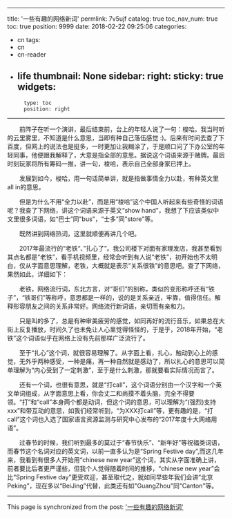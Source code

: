 
---
title: '一些有趣的网络新词'
permlink: 7v5ujf
catalog: true
toc_nav_num: true
toc: true
position: 9999
date: 2018-02-22 09:25:06
categories:
- cn
tags:
- cn
- cn-reader
- life
thumbnail: None
sidebar:
    right:
        sticky: true
widgets:
    -
        type: toc
        position: right
---


<html>
<p>　　前阵子在听一个演讲，最后结束前，台上的年轻人说了一句：梭哈。我当时听的云里雾里，不知道是什么意思，当即有种自己落伍感觉 :)。后来有时间去查了下百度，但网上的说法也是挺多，一时更加让我糊涂了，于是顺口问了下办公室的年轻同事，他便跟我解释了，大意是指全部的意思。据说这个词语来源于赌牌。最后时刻玩家将所有筹码一推，讲一句，梭哈，表示自己全部身家已押上。</p>
<p>　　发展到如今，梭哈，用一句话简单讲，就是指做事情全力以赴，有种英文里all in的意思。</p>
<p>　　但是为什么不用“全力以赴”，而是用“梭哈”这个中国人听起来有些奇怪的词语呢？我查了下网络，讲这个词语来源于英文“show hand”，我想了下应该类似中文里很多词语，如“巴士”同"bus"，“士多”同"store"等。</p>
<p>　　既然讲到网络热词，这里就顺便再讲几个吧。</p>
<p>　　2017年最流行的“老铁“、”扎心了”。我公司楼下对面有家理发店，我甚至看到其点名都是“老铁”，看手机视频里，经常会听到有人说“老铁”，初开始也不太明白，仅从字面意思理解，老铁，大概就是表示“关系很铁”的意思吧。查了下网络，果然如此，详细如下：</p>
<p>　　老铁，网络流行词，东北方言，对“哥们”的别称，类似的变形称呼还有“铁子”，“铁哥们”等称呼，意思都是一样的，说的是关系亲近，牢靠，值得信任。解释形容朋友之间的关系非常好。网络流行新词语，亲切而有亲和力。</p>
<p>　　只是叫的多了，总是有种审美疲劳的感觉，如同再好的流行音乐，如果总在大街上反复播放，时间久了也未免让人心里觉得怪怪的，于是乎，2018年开始，“老铁”这个词语似乎在网络上没有先前那样广泛流行了。</p>
<p>　　至于“扎心”这个词，就很容易理解了。从字面上看，扎心，触动到心上的感觉，无外乎两种感受，一种是痛，再一种自然就是感动了，所以扎心的意思可以简单理解为“内心受到了一定刺激”，至于是什么刺激，那就要看实际情况而言了。</p>
<p>　　还有一个词，也很有意思，就是“打call”，这个词语分别由一个汉字和一个英文单词组成，从字面意思上看，你会丈二和尚摸不着头脑，完全不得要领。“打”和“call”本身两个都是动词，但这个词的意思，可以理解为“(强烈)支持xxx”和带互动的意思，如我们经常听到，“为XXX打call”等，更有趣的是，“打call”这个词也入选了国家语言资源监测与研究中心发布的“2017年度十大网络用语”。</p>
<p>　　过春节的时候，我们听到最多的莫过于“春节快乐”、“新年好”等祝福类词语，而春节这个名词对应的英文词，以前一直多认为是“Spring Festive day”,而这几年来，我看到有很多人开始用“chinese new year”这个词，其实从字面准确上讲，前者要比后者更严谨些，但我个人觉得随着时间的推移，“chinese new year”会比“Spring Festive day”更受欢迎，甚至取代之，就如同早些年我们会讲“北京 Peking”，现在多以“BeiJing”代替，此类还有如"GuangZhou"同"Canton"等。</p>
</html>

- - -

This page is synchronized from the post: ['一些有趣的网络新词'](https://steemit.com/@rivalhw/7v5ujf)
